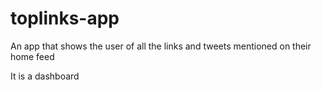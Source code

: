# toplinks-app

An app that shows the user of all the links and tweets mentioned on their home feed

It is a dashboard
